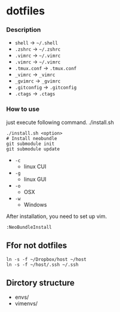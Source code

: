 dotfiles
========

### Description

* `shell`      -> `~/.shell`
* `.zshrc`     -> `~/.zshrc`
* `.vimrc`     -> `~/.vimrc`
* `.vimrc`     -> `~/.vimrc`
* `.tmux.conf` -> `.tmux.conf`
* `_vimrc`     ->  `_vimrc`
* `_gvimrc`    -> `_gvimrc`
* `.gitconfig` -> `.gitconfig`
* `.ctags`     -> `.ctags`

### How to use
just execute following command.
    ./install.sh

```
./install.sh <option>
# Install neobundle
git submodule init
git submodule update
```

* `-c`
    * linux CUI
* `-g`
    * linux GUI
* `-o`
    * OSX
* `-w`
    * Windows

After installation, you need to set up vim.

```vim
:NeoBundleInstall
```

## Ffor not dotfiles

```
ln -s -f ~/Dropbox/host ~/host
ln -s -f ~/host/.ssh ~/.ssh
```

## Dirctory structure
* envs/
* vimenvs/

